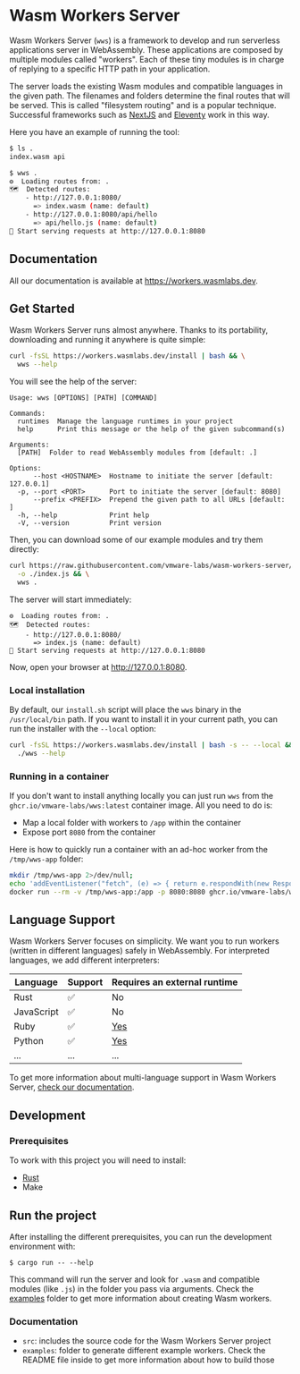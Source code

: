 # Wasm Workers Server

Wasm Workers Server (`wws`) is a framework to develop and run serverless applications server in WebAssembly. These applications are composed by multiple modules called "workers". Each of these tiny modules is in charge of replying to a specific HTTP path in your application.

The server loads the existing Wasm modules and compatible languages in the given path. The filenames and folders determine the final routes that will be served. This is called "filesystem routing" and is a popular technique. Successful frameworks such as [NextJS](https://nextjs.org/) and [Eleventy](https://www.11ty.dev/) work in this way.

Here you have an example of running the tool:

```bash
$ ls .
index.wasm api

$ wws .
⚙️  Loading routes from: .
🗺  Detected routes:
    - http://127.0.0.1:8080/
      => index.wasm (name: default)
    - http://127.0.0.1:8080/api/hello
      => api/hello.js (name: default)
🚀 Start serving requests at http://127.0.0.1:8080
```

## Documentation

All our documentation is available at <https://workers.wasmlabs.dev>.

## Get Started

Wasm Workers Server runs almost anywhere. Thanks to its portability, downloading and running it anywhere is quite simple:

```bash
curl -fsSL https://workers.wasmlabs.dev/install | bash && \
  wws --help
```

You will see the help of the server:

```
Usage: wws [OPTIONS] [PATH] [COMMAND]

Commands:
  runtimes  Manage the language runtimes in your project
  help      Print this message or the help of the given subcommand(s)

Arguments:
  [PATH]  Folder to read WebAssembly modules from [default: .]

Options:
      --host <HOSTNAME>  Hostname to initiate the server [default: 127.0.0.1]
  -p, --port <PORT>      Port to initiate the server [default: 8080]
      --prefix <PREFIX>  Prepend the given path to all URLs [default: ]
  -h, --help             Print help
  -V, --version          Print version
```

Then, you can download some of our example modules and try them directly:

```bash
curl https://raw.githubusercontent.com/vmware-labs/wasm-workers-server/main/examples/js-basic/index.js \
  -o ./index.js && \
  wws .
```

The server will start immediately:

```
⚙️  Loading routes from: .
🗺  Detected routes:
    - http://127.0.0.1:8080/
      => index.js (name: default)
🚀 Start serving requests at http://127.0.0.1:8080
```

Now, open your browser at <http://127.0.0.1:8080>.

### Local installation

By default, our `install.sh` script will place the `wws` binary in the `/usr/local/bin` path. If you want to install it in your current path, you can run the installer with the `--local` option:

```bash
curl -fsSL https://workers.wasmlabs.dev/install | bash -s -- --local && \
  ./wws --help
```

### Running in a container

If you don't want to install anything locally you can just run `wws` from the `ghcr.io/vmware-labs/wws:latest` container image. All you need to do is:

 - Map a local folder with workers to `/app` within the container
 - Expose port `8080` from the container

Here is how to quickly run a container with an ad-hoc worker from the `/tmp/wws-app` folder:

```bash
mkdir /tmp/wws-app 2>/dev/null;
echo 'addEventListener("fetch", (e) => { return e.respondWith(new Response("Hello from WWS\n"));});' > /tmp/wws-app/index.js;
docker run --rm -v /tmp/wws-app:/app -p 8080:8080 ghcr.io/vmware-labs/wws:latest
```
## Language Support

Wasm Workers Server focuses on simplicity. We want you to run workers (written in different languages) safely in WebAssembly. For interpreted languages, we add different interpreters:

| Language | Support | Requires an external runtime |
| --- | --- | --- |
| Rust | ✅ | No |
| JavaScript | ✅ | No |
| Ruby | ✅ | [Yes](https://workers.wasmlabs.dev/docs/languages/ruby#installation) |
| Python | ✅ | [Yes](https://workers.wasmlabs.dev/docs/languages/python#installation) |
| ... | ... | ... |

To get more information about multi-language support in Wasm Workers Server, [check our documentation](https://workers.wasmlabs.dev/docs/languages/introduction).

## Development

### Prerequisites

To work with this project you will need to install:

* [Rust](https://www.rust-lang.org/tools/install)
* Make

## Run the project

After installing the different prerequisites, you can run the development environment with:

```
$ cargo run -- --help
```

This command will run the server and look for `.wasm` and compatible modules (like `.js`) in the folder you pass via arguments. Check the [examples](./examples/) folder to get more information about creating Wasm workers.

### Documentation

* `src`: includes the source code for the Wasm Workers Server project
* `examples`: folder to generate different example workers. Check the README file inside to get more information about how to build those
